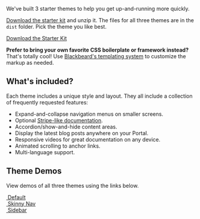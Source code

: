 We've built 3 starter themes to help you get up-and-running more quickly.

[Download the starter kit](https://github.com/mashery/portal-theme-starter-kit/archive/master.zip) and unzip it. The files for all three themes are in the `dist` folder. Pick the theme you like best.

<a class="btn btn-large" href="https://github.com/mashery/portal-theme-starter-kit/archive/master.zip">Download the Starter Kit</a>

**Prefer to bring your own favorite CSS boilerplate or framework instead?** That's totally cool! Use [Blackbeard's templating system](/docs/read/your_portal/layout_and_design/Templates) to customize the markup as needed.

## What's included?

Each theme includes a unique style and layout. They all include a collection of frequently requested features:

- Expand-and-collapse navigation menus on smaller screens.
- Optional [Stripe-like documentation](https://stripe.com/docs/api).
- Accordion/show-and-hide content areas.
- Display the latest blog posts anywhere on your Portal.
- Responsive videos for great documentation on any device.
- Animated scrolling to anchor links.
- Multi-language support.

## Theme Demos

View demos of all three themes using the links below.

<div class="row row-start-medium">
	<div class="grid-third margin-bottom">
		<a href="https://stagingcs1.mashery.com?theme=default">
			<img alt="" src="https://developer.mashery.com/files/sparrow.jpg">
			Default
		</a>
	</div>
	<div class="grid-third margin-bottom">
		<a href="https://stagingcs1.mashery.com?theme=skinny-nav">
			<img alt="" src="https://developer.mashery.com/files/skinny-nav.jpg">
			Skinny Nav
		</a>
	</div>
	<div class="grid-third margin-bottom">
		<a href="https://stagingcs1.mashery.com?theme=sidebar">
			<img alt="" src="https://developer.mashery.com/files/blackbeard.jpg">
			Sidebar
		</a>
	</div>
</div>